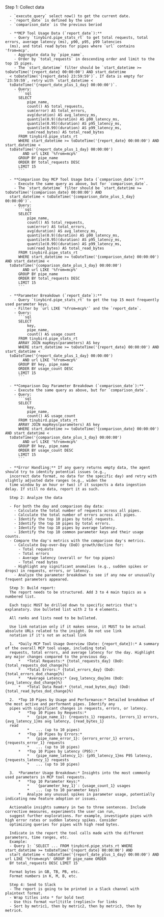 Step 1: Collect data

      - `execute_query` select now() to get the current date.
      - `report_date` is defined by the user
      - `comparison_date` is the previous beriod

      - **MCP Tool Usage Data (`report_date`):**
        - Query `tinybird.pipe_stats_rt` to get total requests, total errors, average latency (ms), p90, p95, p99 latencies
      (ms), and total read bytes for pipes where `url` contains 'from=mcp'.
        - Aggregate data by `pipe_name`.
        - Order by `total_requests` in descending order and limit to the top 15 pipes.
        - The `start_datetime` filter should be `start_datetime >= toDateTime('{report_date} 00:00:00') AND start_datetime
      < toDateTime('{report_date} 23:59:59')`. If data is empty for `23:59:59`, retry with `start_datetime <
      toDateTime('{report_date_plus_1_day} 00:00:00')`.
        - Query:
          ```sql
          SELECT
              pipe_name,
              count() AS total_requests,
              sum(error) AS total_errors,
              avg(duration) AS avg_latency_ms,
              quantile(0.9)(duration) AS p90_latency_ms,
              quantile(0.95)(duration) AS p95_latency_ms,
              quantile(0.99)(duration) AS p99_latency_ms,
              sum(read_bytes) AS total_read_bytes
          FROM tinybird.pipe_stats_rt
          WHERE start_datetime >= toDateTime('{report_date} 00:00:00') AND start_datetime <
      toDateTime('{report_date_plus_1_day} 00:00:00')
            AND url LIKE '%from=mcp%'
          GROUP BY pipe_name
          ORDER BY total_requests DESC
          LIMIT 15
          ```

      - **Comparison Day MCP Tool Usage Data (`comparison_date`):**
        - Execute the same query as above, but for `comparison_date`.
        - The `start_datetime` filter should be `start_datetime >= toDateTime('{comparison_date} 00:00:00') AND
      start_datetime < toDateTime('{comparison_date_plus_1_day} 00:00:00')`.
        - Query:
          ```sql
          SELECT
              pipe_name,
              count() AS total_requests,
              sum(error) AS total_errors,
              avg(duration) AS avg_latency_ms,
              quantile(0.9)(duration) AS p90_latency_ms,
              quantile(0.95)(duration) AS p95_latency_ms,
              quantile(0.99)(duration) AS p99_latency_ms,
              sum(read_bytes) AS total_read_bytes
          FROM tinybird.pipe_stats_rt
          WHERE start_datetime >= toDateTime('{comparison_date} 00:00:00') AND start_datetime <
      toDateTime('{comparison_date_plus_1_day} 00:00:00')
            AND url LIKE '%from=mcp%'
          GROUP BY pipe_name
          ORDER BY total_requests DESC
          LIMIT 15
          ```

      - **Parameter Breakdown (`report_date`):**
        - Query `tinybird.pipe_stats_rt` to get the top 15 most frequently used parameter keys.
        - Filter by `url LIKE '%from=mcp%'` and the `report_date`.
        - Query:
          ```sql
          SELECT
              key,
              pipe_name,
              count() AS usage_count
          FROM tinybird.pipe_stats_rt
          ARRAY JOIN mapKeys(parameters) AS key
          WHERE start_datetime >= toDateTime('{report_date} 00:00:00') AND start_datetime <
      toDateTime('{report_date_plus_1_day} 00:00:00')
            AND url LIKE '%from=mcp%'
          GROUP BY key, pipe_name
          ORDER BY usage_count DESC
          LIMIT 15
          ```

      - **Comparison Day Parameter Breakdown (`comparison_date`):**
        - Execute the same query as above, but for `comparison_date`.
        - Query:
          ```sql
          SELECT
              key,
              pipe_name,
              count() AS usage_count
          FROM tinybird.pipe_stats_rt
          ARRAY JOIN mapKeys(parameters) AS key
          WHERE start_datetime >= toDateTime('{comparison_date} 00:00:00') AND start_datetime <
      toDateTime('{comparison_date_plus_1_day} 00:00:00')
            AND url LIKE '%from=mcp%'
          GROUP BY key, pipe_name
          ORDER BY usage_count DESC
          LIMIT 15
          ```

      - **Error Handling:** If any query returns empty data, the agent should try to identify potential issues (e.g.,
      incorrect date format, no data for the specific day) and retry with slightly adjusted date ranges (e.g., widen the
      time window by an hour or two) if it suspects a data ingestion delay. If still no data, report it as such.

      Step 2: Analyze the data

      - For both the day and comparison day data:
        - Calculate the total number of requests across all pipes.
        - Calculate the total number of errors across all pipes.
        - Identify the top 10 pipes by total requests.
        - Identify the top 10 pipes by total errors.
        - Identify the top 10 pipes by average latency.
        - Identify the top 10 common parameter keys and their usage counts.
      - Compare the day's metrics with the comparison day's metrics.
        - Calculate Day-over-Day (DoD) growth/decline for:
          - Total requests
          - Total errors
          - Average latency (overall or for top pipes)
          - Total read bytes
        - Highlight any significant anomalies (e.g., sudden spikes or drops) in requests, errors, or latency.
        - Analyze the parameter breakdown to see if any new or unusually frequent parameters appeared.

      Step 3: Build report:
      The report needs to be structured. Add 3 to 4 main topics as a numbered list.

      Each topic MUST be drilled down to specific metrics that's explanatory. Use bulleted list with 2 to 4 elements.

      All ranks and lists need to be bulleted.

      Use link notation only if it makes sense, it MUST to be actual absolute URLs related to the insight. Do not use link
      notation if it's not an actual link

      1.  *Daily MCP Tool Usage Overview (Date: {report_date}):* A summary of the overall MCP tool usage, including total
      requests, total errors, and average latency for the day. Highlight any major changes compared to the previous day.
          *   *Total Requests:* {total_requests_day} (DoD: {total_requests_dod_change}%)
          *   *Total Errors:* {total_errors_day} (DoD: {total_errors_dod_change}%)
          *   *Average Latency:* {avg_latency_day}ms (DoD: {avg_latency_dod_change}%)
          *   *Total Data Read:* {total_read_bytes_day} (DoD: {total_read_bytes_dod_change}%)

      2.  *Top 10 Pipes by Usage and Performance:* Detailed breakdown of the most active and performant pipes. Identify any
      pipes with significant changes in requests, errors, or latency.
          *   *Top 10 Pipes by Requests:*
              *   {pipe_name_1}: {requests_1} requests, {errors_1} errors, {avg_latency_1}ms avg latency, {read_bytes_1}
      read
              *   ... (up to 10 pipes)
          *   *Top 10 Pipes by Errors:*
              *   {pipe_name_error_1}: {errors_error_1} errors, {requests_error_1} requests
              *   ... (up to 10 pipes)
          *   *Top 10 Pipes by Latency (P95):*
              *   {pipe_name_latency_1}: {p95_latency_1}ms P95 latency, {requests_latency_1} requests
              *   ... (up to 10 pipes)

      3.  *Parameter Usage Breakdown:* Insights into the most commonly used parameters in MCP tool requests.
          *   *Top 10 Parameter Keys:*
              *   `{parameter_key_1}`: {usage_count_1} usages
              *   ... (up to 10 parameter keys)
          *   Analyze any unusual spikes in parameter usage, potentially indicating new feature adoption or issues.

      Actionable insights summary in two to three sentences. Include corrective measures, experiments the user can run,
      suggest further explorations. For example, investigate pipes with high error rates or sudden latency spikes. Consider
      optimizing queries for pipes with high read bytes.

      Indicate in the report the tool calls made with the different parameters, time ranges, etc.
      Example:
      - Query 1: `SELECT ... FROM tinybird.pipe_stats_rt WHERE start_datetime >= toDateTime('{report_date} 00:00:00') AND
      start_datetime < toDateTime('{report_date_plus_1_day} 00:00:00') AND url LIKE '%from=mcp%' GROUP BY pipe_name ORDER
      BY total_requests DESC LIMIT 15`

      Format bytes in GB, TB, PB, etc.
      Format numbers in K, M, B, etc.

      Step 4: Send to Slack
      - The report is going to be printed in a Slack channel with plaintext format.
      - Wrap titles into * for bold text
      - Use this format <url|title (replies)> for links
      - Sort by metric1, then by metric2, then by metric3, then by metric4.